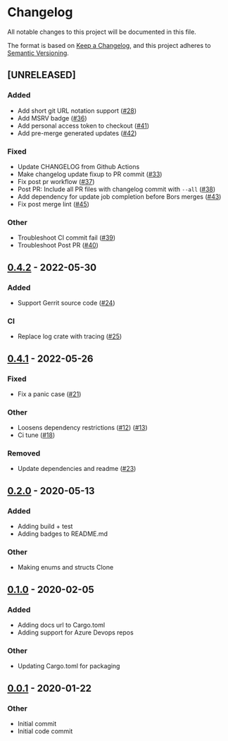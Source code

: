 # Changelog

All notable changes to this project will be documented in this file.

The format is based on [Keep a Changelog](https://keepachangelog.com/en/1.0.0/),
and this project adheres to [Semantic Versioning](https://semver.org/spec/v2.0.0.html).

## [UNRELEASED]

### Added

- Add short git URL notation support ([#28](https://github.com/tjtelan/git-url-parse-rs/issues/28))
- Add MSRV badge ([#36](https://github.com/tjtelan/git-url-parse-rs/issues/36))
- Add personal access token to checkout ([#41](https://github.com/tjtelan/git-url-parse-rs/issues/41))
- Add pre-merge generated updates ([#42](https://github.com/tjtelan/git-url-parse-rs/issues/42))

### Fixed

- Update CHANGELOG from Github Actions
- Make changelog update fixup to PR commit ([#33](https://github.com/tjtelan/git-url-parse-rs/issues/33))
- Fix post pr workflow ([#37](https://github.com/tjtelan/git-url-parse-rs/issues/37))
- Post PR: Include all PR files with changelog commit with `--all` ([#38](https://github.com/tjtelan/git-url-parse-rs/issues/38))
- Add dependency for update job completion before Bors merges ([#43](https://github.com/tjtelan/git-url-parse-rs/issues/43))
- Fix post merge lint ([#45](https://github.com/tjtelan/git-url-parse-rs/issues/45))

### Other

- Troubleshoot CI commit fail ([#39](https://github.com/tjtelan/git-url-parse-rs/issues/39))
- Troubleshoot Post PR ([#40](https://github.com/tjtelan/git-url-parse-rs/issues/40))

## [0.4.2](https://github.com/tjtelan/git-url-parse-rs/tree/v0.4.2) - 2022-05-30

### Added

- Support Gerrit source code ([#24](https://github.com/tjtelan/git-url-parse-rs/issues/24))

### CI

- Replace log crate with tracing ([#25](https://github.com/tjtelan/git-url-parse-rs/issues/25))

## [0.4.1](https://github.com/tjtelan/git-url-parse-rs/tree/v0.4.1) - 2022-05-26

### Fixed

- Fix a panic case ([#21](https://github.com/tjtelan/git-url-parse-rs/issues/21))

### Other

- Loosens dependency restrictions ([#12](https://github.com/tjtelan/git-url-parse-rs/issues/12)) ([#13](https://github.com/tjtelan/git-url-parse-rs/issues/13))
- Ci tune ([#18](https://github.com/tjtelan/git-url-parse-rs/issues/18))

### Removed

- Update dependencies and readme ([#23](https://github.com/tjtelan/git-url-parse-rs/issues/23))

## [0.2.0](https://github.com/tjtelan/git-url-parse-rs/tree/v0.2.0) - 2020-05-13

### Added

- Adding build + test
- Adding badges to README.md

### Other

- Making enums and structs Clone

## [0.1.0](https://github.com/tjtelan/git-url-parse-rs/tree/v0.1.0) - 2020-02-05

### Added

- Adding docs url to Cargo.toml
- Adding support for Azure Devops repos

### Other

- Updating Cargo.toml for packaging

## [0.0.1](https://github.com/tjtelan/git-url-parse-rs/tree/v0.0.1) - 2020-01-22

### Other

- Initial commit
- Initial code commit

<!-- generated by git-cliff -->
